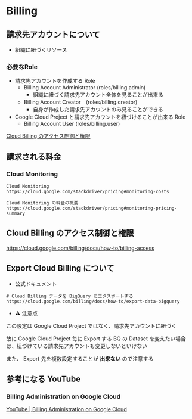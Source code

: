 # Billing


## 請求先アカウントについて

- 組織に紐づくリソース

### 必要なRole

- 請求先アカウントを作成する Role
  - Billing Account Administrator (roles/billing.admin)
    - 組織に紐づく請求先アカウント全体を見ることが出来る
  - Billing Account Creator　(roles/billing.creator)
    - 自身が作成した請求先アカウントのみ見ることができる
- Google Cloud Project と請求先アカウントを紐づけることが出来る Role
  - Billing Account User (roles/billing.user)

[Cloud Billing のアクセス制御と権限](https://cloud.google.com/billing/docs/how-to/billing-access?hl=en)

## 請求される料金

### Cloud Monitoring

```
Cloud Monitoring
https://cloud.google.com/stackdriver/pricing#monitoring-costs

Cloud Monitoring の料金の概要
https://cloud.google.com/stackdriver/pricing#monitoring-pricing-summary
```

## Cloud Billing のアクセス制御と権限

https://cloud.google.com/billing/docs/how-to/billing-access

## Export Cloud Billing について

+ 公式ドキュメント

```
# Cloud Billing データを BigQuery にエクスポートする
https://cloud.google.com/billing/docs/how-to/export-data-bigquery
```

+ :warning: 注意点

この設定は Google Cloud Project ではなく、請求先アカウントに紐づく

故に Google Cloud Project 毎に Export する BQ の Dataset を変えたい場合は、紐づけている請求先アカウントも変更しないといけない

また、 Export 先を複数設定することが **出来ない** ので注意する

## 参考になる YouTube

### Billing Administration on Google Cloud

[YouTube | Billing Administration on Google Cloud](https://www.youtube.com/watch?v=GpiQPym27II)

